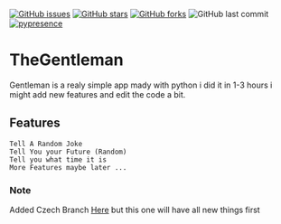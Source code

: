 [![GitHub issues](https://img.shields.io/github/issues/mrpekr/TheGentleman?style=flat&logo=appveyor)](https://github.com/mrpekr/TheGentleman/issues)
[![GitHub stars](https://img.shields.io/github/stars/mrpekr/TheGentleman?style=flat&logo=appveyor)](https://github.com/mrpekr/TheGentleman/stargazers)
[![GitHub forks](https://img.shields.io/github/forks/mrpekr/TheGentleman?style=flat&logo=appveyor)](https://github.com/mrpekr/TheGentleman/network)
![GitHub last commit](https://img.shields.io/github/last-commit/mrpekr/thegentleman)
[![pypresence](https://img.shields.io/badge/using-pypresence-00bb88.svg?style=for-the-badge&logo=discord&logoWidth=20)](https://github.com/qwertyquerty/pypresence)

# TheGentleman
 Gentleman is a realy simple app mady with python i did it in 1-3 hours i might add new features and edit the code a bit.
 
## Features
```Tell A Random Joke```                                                                                                         
```Tell You your Future (Random)```                                                                                                        
```Tell you what time it is```                                                                                                        
```More Features maybe later ...```                                                                                                        

### Note
Added Czech Branch [Here][cb] but this one will have all new things first

[cb]: https://github.com/mrpekr/TheGentleman/tree/czech
